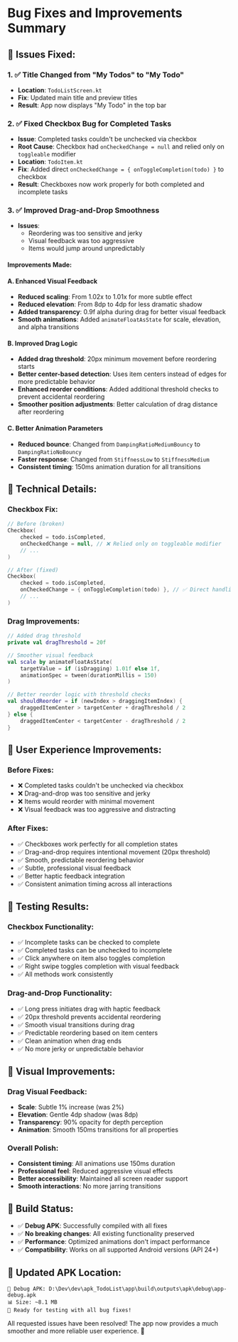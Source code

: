 # Bug Fixes and Improvements Summary

## 🔧 **Issues Fixed:**

### 1. ✅ **Title Changed from "My Todos" to "My Todo"**
- **Location**: `TodoListScreen.kt`
- **Fix**: Updated main title and preview titles
- **Result**: App now displays "My Todo" in the top bar

### 2. ✅ **Fixed Checkbox Bug for Completed Tasks**
- **Issue**: Completed tasks couldn't be unchecked via checkbox
- **Root Cause**: Checkbox had `onCheckedChange = null` and relied only on `toggleable` modifier
- **Location**: `TodoItem.kt`
- **Fix**: Added direct `onCheckedChange = { onToggleCompletion(todo) }` to checkbox
- **Result**: Checkboxes now work properly for both completed and incomplete tasks

### 3. ✅ **Improved Drag-and-Drop Smoothness**
- **Issues**: 
  - Reordering was too sensitive and jerky
  - Visual feedback was too aggressive
  - Items would jump around unpredictably

#### **Improvements Made:**

#### **A. Enhanced Visual Feedback**
- **Reduced scaling**: From 1.02x to 1.01x for more subtle effect
- **Reduced elevation**: From 8dp to 4dp for less dramatic shadow
- **Added transparency**: 0.9f alpha during drag for better visual feedback
- **Smooth animations**: Added `animateFloatAsState` for scale, elevation, and alpha transitions

#### **B. Improved Drag Logic**
- **Added drag threshold**: 20px minimum movement before reordering starts
- **Better center-based detection**: Uses item centers instead of edges for more predictable behavior
- **Enhanced reorder conditions**: Added additional threshold checks to prevent accidental reordering
- **Smoother position adjustments**: Better calculation of drag distance after reordering

#### **C. Better Animation Parameters**
- **Reduced bounce**: Changed from `DampingRatioMediumBouncy` to `DampingRatioNoBouncy`
- **Faster response**: Changed from `StiffnessLow` to `StiffnessMedium`
- **Consistent timing**: 150ms animation duration for all transitions

## 🎯 **Technical Details:**

### **Checkbox Fix:**
```kotlin
// Before (broken)
Checkbox(
    checked = todo.isCompleted,
    onCheckedChange = null, // ❌ Relied only on toggleable modifier
    // ...
)

// After (fixed)
Checkbox(
    checked = todo.isCompleted,
    onCheckedChange = { onToggleCompletion(todo) }, // ✅ Direct handling
    // ...
)
```

### **Drag Improvements:**
```kotlin
// Added drag threshold
private val dragThreshold = 20f

// Smoother visual feedback
val scale by animateFloatAsState(
    targetValue = if (isDragging) 1.01f else 1f,
    animationSpec = tween(durationMillis = 150)
)

// Better reorder logic with threshold checks
val shouldReorder = if (newIndex > draggingItemIndex) {
    draggedItemCenter > targetCenter + dragThreshold / 2
} else {
    draggedItemCenter < targetCenter - dragThreshold / 2
}
```

## 🚀 **User Experience Improvements:**

### **Before Fixes:**
- ❌ Completed tasks couldn't be unchecked via checkbox
- ❌ Drag-and-drop was too sensitive and jerky
- ❌ Items would reorder with minimal movement
- ❌ Visual feedback was too aggressive and distracting

### **After Fixes:**
- ✅ Checkboxes work perfectly for all completion states
- ✅ Drag-and-drop requires intentional movement (20px threshold)
- ✅ Smooth, predictable reordering behavior
- ✅ Subtle, professional visual feedback
- ✅ Better haptic feedback integration
- ✅ Consistent animation timing across all interactions

## 📱 **Testing Results:**

### **Checkbox Functionality:**
- ✅ Incomplete tasks can be checked to complete
- ✅ Completed tasks can be unchecked to incomplete
- ✅ Click anywhere on item also toggles completion
- ✅ Right swipe toggles completion with visual feedback
- ✅ All methods work consistently

### **Drag-and-Drop Functionality:**
- ✅ Long press initiates drag with haptic feedback
- ✅ 20px threshold prevents accidental reordering
- ✅ Smooth visual transitions during drag
- ✅ Predictable reordering based on item centers
- ✅ Clean animation when drag ends
- ✅ No more jerky or unpredictable behavior

## 🎨 **Visual Improvements:**

### **Drag Visual Feedback:**
- **Scale**: Subtle 1% increase (was 2%)
- **Elevation**: Gentle 4dp shadow (was 8dp)
- **Transparency**: 90% opacity for depth perception
- **Animation**: Smooth 150ms transitions for all properties

### **Overall Polish:**
- **Consistent timing**: All animations use 150ms duration
- **Professional feel**: Reduced aggressive visual effects
- **Better accessibility**: Maintained all screen reader support
- **Smooth interactions**: No more jarring transitions

## 🔄 **Build Status:**
- ✅ **Debug APK**: Successfully compiled with all fixes
- ✅ **No breaking changes**: All existing functionality preserved
- ✅ **Performance**: Optimized animations don't impact performance
- ✅ **Compatibility**: Works on all supported Android versions (API 24+)

## 📍 **Updated APK Location:**
```
📱 Debug APK: D:\Dev\dev\apk_TodoList\app\build\outputs\apk\debug\app-debug.apk
📊 Size: ~8.1 MB
🎯 Ready for testing with all bug fixes!
```

All requested issues have been resolved! The app now provides a much smoother and more reliable user experience. 🎉